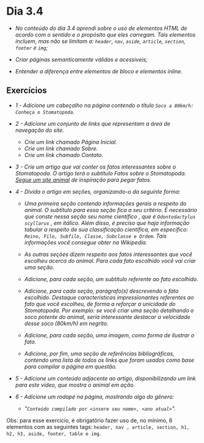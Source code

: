 # Dia 3.4

- *No conteúdo do dia 3.4 aprendi sobre o uso de elementos HTML de acordo com o sentido e o propósito que eles carregam. Tais elementos incluem, mas não se limitam a: `header`, `nav`, `aside`, `article`, `section`, `footer` e `img`;*

- *Criar páginas semanticamente válidas e acessíveis;*

- *Entender a diferença entre elementos de bloco e elementos inline.*


## Exercícios

- *1 - Adicione um cabeçalho na página contendo o título `Soco a 80km/h: Conheça o Stomatopoda`.*

- *2 - Adicione um conjunto de links que representam a área de navegação do site.*
    - *Crie um link chamado Página Inicial.*
    - *Crie um link chamado Sobre.*
    - *Crie um link chamado Contato.*

- *3 - Crie um artigo que vai conter os fatos interessantes sobre o Stomatopoda. O artigo terá o subtítulo Fatos sobre o Stomatopoda. [Segue um site animal](https://theoatmeal.com/comics/mantis_shrimp) de inspiração para pegar fatos.*

- *4 - Divida o artigo em seções, organizando-o da seguinte forma:*
    - *Uma primeira seção contendo informações gerais a respeito do animal. O subtítulo para essa seção fica a seu critério. É necessário que conste nessa seção seu nome científico , que é `Odontodactylus scyllarus` , em itálico. Além disso, é preciso que haja informação tabular a respeito de sua classificação científica, em específico: `Reino, Filo, Subfilo, Classe, Subclasse e Ordem`. Tais informações você consegue obter na Wikipedia.*

    - *As outras seções dizem respeito aos fatos interessantes que você escolheu acerca do animal. Para cada fato escolhido você vai criar uma seção.*

    - *Adicione, para cada seção, um subtítulo referente ao fato escolhido.*

    - *Adicione, para cada seção, parágrafo(s) descrevendo o fato escolhido. Destaque características impressionantes referentes ao fato que você escolheu, de forma a reforçar a unicidade do Stomatopoda. Por exemplo: se você criar uma seção detalhando o soco potente do animal, seria interessante destacar a velocidade desse soco (80km/h) em negrito.*

    - *Adicione, para cada seção, uma imagem, como forma de ilustrar o fato.*

    - *Adicione, por fim, uma seção de referências bibliográficas, contendo uma lista de todos os links que foram usados como base para compilar a página em questão.*

- *5 - Adicione um conteúdo adjacente ao artigo, disponibilizando um link para este vídeo, que mostra o animal em ação.*

- *6 - Adicione um rodapé na página, mostrando algo do gênero:*

    - *"`Conteúdo compilado por <insere seu nome>, <ano atual>`".*


Obs: para esse exercício, é obrigatório fazer uso de, no mínimo, 6 elementos com as seguintes tags: `header, nav , article, section, h1, h2, h3, aside, footer, table e img`.
